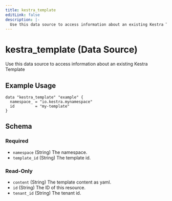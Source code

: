 ```yaml
---
title: kestra_template
editLink: false
description: |-
  Use this data source to access information about an existing Kestra Template
---
```


# kestra_template (Data Source)

Use this data source to access information about an existing Kestra Template

## Example Usage

```hcl
data "kestra_template" "example" {
  namespace_ = "io.kestra.mynamespace"
  id         = "my-template"
}
```

<!-- schema generated by tfplugindocs -->
## Schema

### Required

- `namespace` (String) The namespace.
- `template_id` (String) The template id.

### Read-Only

- `content` (String) The template content as yaml.
- `id` (String) The ID of this resource.
- `tenant_id` (String) The tenant id.
